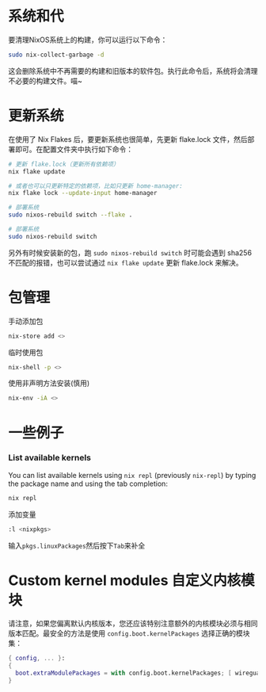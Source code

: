 # 系统和代
要清理NixOS系统上的构建，你可以运行以下命令：

```bash
sudo nix-collect-garbage -d
```

这会删除系统中不再需要的构建和旧版本的软件包。执行此命令后，系统将会清理不必要的构建文件。喵~

# 更新系统
在使用了 Nix Flakes 后，要更新系统也很简单，先更新 flake.lock 文件，然后部署即可。在配置文件夹中执行如下命令：

```bash
# 更新 flake.lock（更新所有依赖项）
nix flake update
```

```bash
# 或者也可以只更新特定的依赖项，比如只更新 home-manager:
nix flake lock --update-input home-manager
```

```bash
# 部署系统
sudo nixos-rebuild switch --flake .
```

```bash
# 部署系统
sudo nixos-rebuild switch
```

另外有时候安装新的包，跑 `sudo nixos-rebuild switch` 时可能会遇到 sha256 不匹配的报错，也可以尝试通过 `nix flake update` 更新 flake.lock 来解决。

# 包管理
手动添加包
```bash
nix-store add <>
```
临时使用包
```bash
nix-shell -p <>
```
使用非声明方法安装(慎用)
```bash
nix-env -iA <>
```

# 一些例子
### List available kernels

You can list available kernels using `nix repl` (previously `nix-repl`) by typing the package name and using the tab completion:
```bash
nix repl
```
添加变量
```bash
:l <nixpkgs>
```
输入`pkgs.linuxPackages`然后按下`Tab`来补全

# Custom kernel modules 自定义内核模块

请注意，如果您偏离默认内核版本，您还应该特别注意额外的内核模块必须与相同版本匹配。最安全的方法是使用 `config.boot.kernelPackages` 选择正确的模块集：
```nix
{ config, ... }:
{
  boot.extraModulePackages = with config.boot.kernelPackages; [ wireguard ];
}
```
